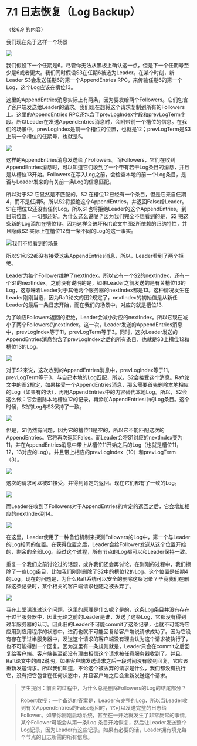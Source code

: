 # 7.1 日志恢复（Log Backup）

（接6.9 的内容）

我们现在处于这样一个场景

![](<../.gitbook/assets/image (43).png>)

我们假设下一个任期是6。尽管你无法从黑板上确认这一点，但是下一个任期号至少是6或者更大。我们同时假设S3在任期6被选为Leader。在某个时刻，新Leader S3会发送任期6的第一个AppendEntries RPC，来传输任期6的第一个Log，这个Log应该在槽位13。

这里的AppendEntries消息实际上有两条，因为要发给两个Followers。它们包含了客户端发送给Leader的请求。我们现在想将这个请求复制到所有的Followers上。这里的AppendEntries RPC还包含了prevLogIndex字段和prevLogTerm字段。所以Leader在发送AppendEntries消息时，会附带前一个槽位的信息。在我们的场景中，prevLogIndex是前一个槽位的位置，也就是12；prevLogTerm是S3上前一个槽位的任期号，也就是5。

![](<../.gitbook/assets/image (46).png>)

这样的AppendEntries消息发送给了Followers。而Followers，它们在收到AppendEntries消息时，可以知道它们收到了一个带有若干Log条目的消息，并且是从槽位13开始。Followers在写入Log之前，会检查本地的前一个Log条目，是否与Leader发来的有关前一条Log的信息匹配。

所以对于S2 它显然是不匹配的。S2 在槽位12已经有一个条目，但是它来自任期4，而不是任期5。所以S2将拒绝这个AppendEntries，并返回False给Leader。S1在槽位12还没有任何Log，所以S1也将拒绝Leader的这个AppendEntries。到目前位置，一切都还好。为什么这么说呢？因为我们完全不想看到的是，S2 把这条新的Log添加在槽位13。因为这样会破坏Raft论文中图2所依赖的归纳特性，并且隐藏S2 实际上在槽位12有一条不同的Log的这一事实。

![我们不想看到的场景](<../.gitbook/assets/image (47).png>)

所以S1和S2都没有接受这条AppendEntries消息，所以，Leader看到了两个拒绝。

Leader为每个Follower维护了nextIndex。所以它有一个S2的nextIndex，还有一个S1的nextIndex。之前没有说明的是，如果Leader之前发送的是有关槽位13的Log，这意味着Leader对于其他两个服务器的nextIndex都是13。这种情况发生在Leader刚刚当选，因为Raft论文的图2规定了，nextIndex的初始值是从新任Leader的最后一条日志开始，而在我们的场景中，对应的就是槽位13.

为了响应Followers返回的拒绝，Leader会减小对应的nextIndex。所以它现在减小了两个Followers的nextIndex。这一次，Leader发送的AppendEntries消息中，prevLogIndex等于11，prevLogTerm等于3。同时，这次Leader发送的AppendEntries消息包含了prevLogIndex之后的所有条目，也就是S3上槽位12和槽位13的Log。

![](<../.gitbook/assets/image (49).png>)

对于S2来说，这次收到的AppendEntries消息中，prevLogIndex等于11，prevLogTerm等于3，与自己本地的Log匹配，所以，S2会接受这个消息。Raft论文中的图2规定，如果接受一个AppendEntries消息，那么需要首先删除本地相应的Log（如果有的话），再用AppendEntries中的内容替代本地Log。所以，S2会这么做：它会删除本地槽位12的记录，再添加AppendEntries中的Log条目。这个时候，S2的Log与S3保持了一致。

![](<../.gitbook/assets/image (50).png>)

但是，S1仍然有问题，因为它的槽位11是空的，所以它不能匹配这次的AppendEntries。它将再次返回False。而Leader会将S1对应的nextIndex变为11，并在AppendEntries消息中带上从槽位11开始之后的Log（也就是槽位11，12，13对应的Log）。并且带上相应的prevLogIndex（10）和prevLogTerm（3）。

![](<../.gitbook/assets/image (51).png>)

这次的请求可以被S1接受，并得到肯定的返回。现在它们都有了一致的Log。

![](<../.gitbook/assets/image (52).png>)

而Leader在收到了Followers对于AppendEntries的肯定的返回之后，它会增加相应的nextIndex到14。&#x20;

![](<../.gitbook/assets/image (53).png>)

在这里，Leader使用了一种备份机制来探测Followers的Log中，第一个与Leader的Log相同的位置。在获得位置之后，Leader会给Follower发送从这个位置开始的，剩余的全部Log。经过这个过程，所有节点的Log都可以和Leader保持一致。

重复一个我们之前讨论过的话题，或许我们还会再讨论。在刚刚的过程中，我们擦除了一些Log条目，比如我们刚刚删除了S2中的槽位12的Log。这个位置是任期4的Log。现在的问题是，为什么Raft系统可以安全的删除这条记录？毕竟我们在删除这条记录时，某个相关的客户端请求也随之被丢弃了。

![](<../.gitbook/assets/image (54).png>)

我在上堂课说过这个问题，这里的原理是什么呢？是的，这条Log条目并没有存在于过半服务器中，因此无论之前的Leader是谁，发送了这条Log，它都没有得到过半服务器的认可。因此旧的Leader不可能commit了这条记录，也就不可能将它应用到应用程序的状态中，进而也就不可能回复给客户端说请求成功了。因为它没有存在于过半服务器中，发送这个请求的客户端没有理由认为这个请求被执行了，也不可能得到一个回复。因为这里有一条规则就是，Leader只会在commit之后回复给客户端。客户端甚至都没有理由相信这个请求被任意服务器收到了。并且，Raft论文中的图2说明，如果客户端发送请求之后一段时间没有收到回复，它应该重新发送请求。所以我们知道，不论这个被丢弃的请求是什么，我们都没有执行它，没有把它包含在任何状态中，并且客户端之后会重新发送这个请求。

> 学生提问：前面的过程中，为什么总是删除Followers的Log的结尾部分？
>
> Robert教授：一个备选的答案是，Leader有完整的Log，所以当Leader收到有关AppendEntries的False返回时，它可以发送完整的日志给Follower。如果你刚刚启动系统，甚至在一开始就发生了非常反常的事情，某个Follower可能会从第一条Log 条目开始恢复，然后让Leader发送整个Log记录，因为Leader有这些记录。如果有必要的话，Leader拥有填充每个节点的日志所需的所有信息。
